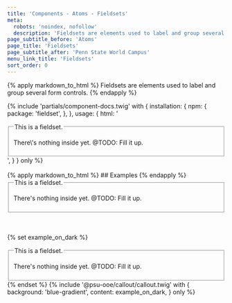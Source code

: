 ```yaml
---
title: 'Components - Atoms - Fieldsets'
meta:
  robots: 'noindex, nofollow'
  description: 'Fieldsets are elements used to label and group several form controls.'
page_subtitle_before: 'Atoms'
page_title: 'Fieldsets'
page_subtitle_after: 'Penn State World Campus'
menu_link_title: 'Fieldsets'
sort_order: 0
---
```

{% apply markdown_to_html %}
  Fieldsets are elements used to label and group several form controls.
{% endapply %}

{% include 'partials/component-docs.twig' with {
  installation: {
    npm: {
      package: 'fieldset',
    },
  },
  usage: {
    html: '<fieldset>
  <legend>This is a fieldset.</legend>
  <p>There\'s nothing inside yet. @TODO: Fill it up.</p>
</fieldset>',
  }
} only %}

<br>
<br>
{% apply markdown_to_html %}
  ## Examples
{% endapply %}

<fieldset>
  <legend>This is a fieldset.</legend>
  <p>There's nothing inside yet. @TODO: Fill it up.</p>
</fieldset>
<br>
<br>

{% set example_on_dark %}
<fieldset>
  <legend>This is a fieldset.</legend>
  <p>There's nothing inside yet. @TODO: Fill it up.</p>
</fieldset>
{% endset %}
{% include '@psu-ooe/callout/callout.twig' with {
  background: 'blue-gradient',
  content: example_on_dark,
} only %}